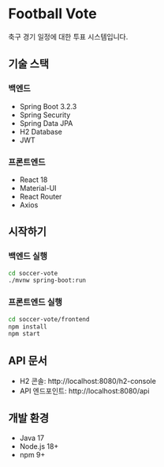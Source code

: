 # Football Vote

축구 경기 일정에 대한 투표 시스템입니다.

## 기술 스택

### 백엔드
- Spring Boot 3.2.3
- Spring Security
- Spring Data JPA
- H2 Database
- JWT

### 프론트엔드
- React 18
- Material-UI
- React Router
- Axios

## 시작하기

### 백엔드 실행
```bash
cd soccer-vote
./mvnw spring-boot:run
```

### 프론트엔드 실행
```bash
cd soccer-vote/frontend
npm install
npm start
```

## API 문서
- H2 콘솔: http://localhost:8080/h2-console
- API 엔드포인트: http://localhost:8080/api

## 개발 환경
- Java 17
- Node.js 18+
- npm 9+ 